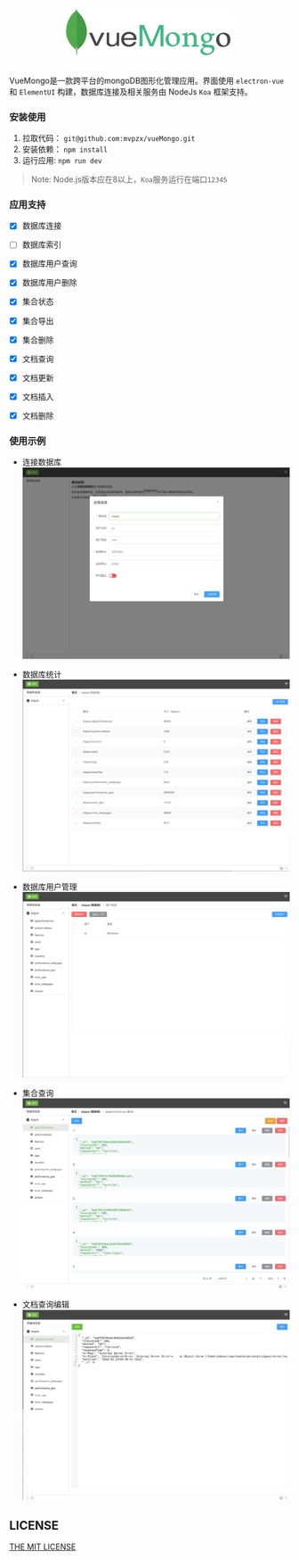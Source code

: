 <p align="center">
    <img width="300" src="./pictures/vueMongo.svg" alt="logo">
</p>

<h2 align="center"></h2>

VueMongo是一款跨平台的mongoDB图形化管理应用。界面使用 `electron-vue` 和 `ElementUI` 构建，数据库连接及相关服务由 NodeJs `Koa`
 框架支持。

### 安装使用
1. 拉取代码： `git@github.com:mvpzx/vueMongo.git`
2. 安装依赖： `npm install`
3. 运行应用:  `npm run dev`

> Note: Node.js版本应在8以上，`Koa`服务运行在端口`12345`

### 应用支持
- [x] 数据库连接
- [ ] 数据库索引
- [x] 数据库用户查询
- [x] 数据库用户删除

- [x] 集合状态
- [x] 集合导出
- [x] 集合删除

- [x] 文档查询
- [x] 文档更新
- [x] 文档插入
- [x] 文档删除

### 使用示例

- 连接数据库
![连接数据库](./pictures/connect.png)

- 数据库统计
![数据库统计](./pictures/db.png)

- 数据库用户管理
![数据库用户管理](./pictures/user.png)

- 集合查询
![集合查询](./pictures/collection.png)

- 文档查询编辑
![文档](./pictures/document.png)

## LICENSE
[THE MIT LICENSE](https://github.com/mvpzx/vueMongo/blob/master/LICENSE)

